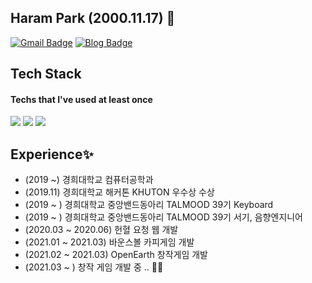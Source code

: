 ## Haram Park (2000.11.17) 👋

[![Gmail Badge](https://img.shields.io/badge/Gmail-d14836?style=flat-square&logo=Gmail&logoColor=white&link=mailto:jjuhee0913@gmail.com)](mailto:haram1117@khu.ac.kr)
[![Blog Badge](http://img.shields.io/badge/-Blog-brightgreen?style=flat-square&logo=FF5722&link=https://blog.naver.com/chajuhui123)](https://blog.naver.com/qkrgkfka_17)

## Tech Stack
#### Techs that I've used at least once
<img src="https://img.shields.io/badge/C++-00599C?style=flat-square&logo=C%2B%2B&logoColor=white"/></a>
<img src="https://img.shields.io/badge/C-A8B9CC?style=flat-square&logo=C&logoColor=white"/></a>
<img src="https://img.shields.io/badge/C#-239120?style=flat-square&logo=csharp&logoColor=white"/></a>

## Experience✨
- (2019 ~) 경희대학교 컴퓨터공학과 
- (2019.11) 경희대학교 해커톤 KHUTON 우수상 수상
- (2019 ~ ) 경희대학교 중앙밴드동아리 TALMOOD 39기 Keyboard
- (2019 ~ ) 경희대학교 중앙밴드동아리 TALMOOD 39기 서기, 음향엔지니어
- (2020.03 ~ 2020.06) 헌혈 요청 웹 개발 
- (2021.01 ~ 2021.03) 바운스볼 카피게임 개발
- (2021.02 ~ 2021.03) OpenEarth 창작게임 개발
- (2021.03 ~ ) 창작 게임 개발 중 .. 🎈🐣


<!--
**haram1117/haram1117** is a ✨ _special_ ✨ repository because its `README.md` (this file) appears on your GitHub profile.

Here are some ideas to get you started:

- 🔭 I’m currently working on ...
- 🌱 I’m currently learning ...
- 👯 I’m looking to collaborate on ...
- 🤔 I’m looking for help with ...
- 💬 Ask me about ...
- 📫 How to reach me: ...
- 😄 Pronouns: ...
- ⚡ Fun fact: ...
-->

